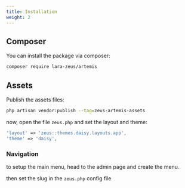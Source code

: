 ```yaml
---
title: Installation
weight: 2
---
```


## Composer

You can install the package via composer:

```bash
composer require lara-zeus/artemis
```

## Assets
Publish the assets files:

```bash
php artisan vendor:publish --tag=zeus-artemis-assets
```

now, open the file `zeus.php` and set the layout and theme:

```php
'layout' => 'zeus::themes.daisy.layouts.app',
'theme' => 'daisy',
```

### Navigation

to setup the main menu, head to the admin page and create the menu.

then set the slug in the `zeus.php` config file
